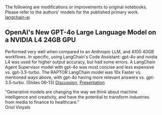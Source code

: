 The following are modifications or improvements to original notebooks. Please refer to the authors' models for the published primary work. [langchain-ai](https://github.com/langchain-ai)
## OpenAI's New GPT-4o Large Language Model on a NVIDIA L4 24GB GPU 
Performed very well when compared to an Anthropic LLM, and A100 40GB workflows. In specific, using LangChain's Code Assistant: gpt-4o and nvidia L4 was used for higher output accuracy, but had some errors. A LangChain Agent Supervisor model with gpt-4o was most concise and less expensive vs. gpt-3.5-turbo. The RAPTOR LangChain model was 10x Faster vs. mentioned ways above, with gpt-4o having more relevant answers vs. gpt-3.5-turbo. (Slides 06-13) [Discussion](https://youtu.be/XuRHku8LQ4Q), [Presentation](https://drive.google.com/file/d/1oEMEGP3tLHHOA8yxtkdDP6H3RPaWsDB2/view?usp=sharing)

“Generative models are changing the way we think about machine intelligence and creativity, and have the potential to transform industries from media to finance to healthcare.” <br>
Oriol Vinyals
